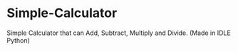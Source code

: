 # Simple-Calculator
Simple Calculator that can Add, Subtract, Multiply and Divide.
(Made in IDLE Python)
